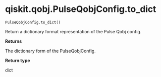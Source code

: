 # qiskit.qobj.PulseQobjConfig.to\_dict

`PulseQobjConfig.to_dict()`

Return a dictionary format representation of the Pulse Qobj config.

**Returns**

The dictionary form of the PulseQobjConfig.

**Return type**

dict
